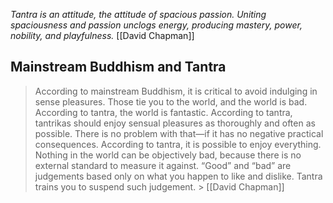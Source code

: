 *Tantra is an attitude, the attitude of spacious passion. Uniting spaciousness and passion unclogs energy, producing mastery, power, nobility, and playfulness.* [[David Chapman]]

## Mainstream Buddhism and Tantra
> According to mainstream Buddhism, it is critical to avoid indulging in sense pleasures. Those tie you to the world, and the world is bad.
> According to tantra, the world is fantastic. According to tantra, tantrikas should enjoy sensual pleasures as thoroughly and often as possible. There is no problem with that—if it has no negative practical consequences.
> According to tantra, it is possible to enjoy everything.
> Nothing in the world can be objectively bad, because there is no external standard to measure it against. “Good” and “bad” are judgements based only on what you happen to like and dislike. Tantra trains you to suspend such judgement. 
	> [[David Chapman]]